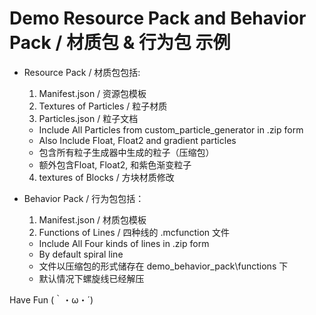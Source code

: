 # Demo Resource Pack and Behavior Pack / 材质包 & 行为包 示例

* Resource Pack / 材质包包括:
  1. Manifest.json / 资源包模板
  2. Textures of Particles / 粒子材质
  3. Particles.json / 粒子文档
  
    - Include All Particles from custom_particle_generator in .zip form
    - Also Include Float, Float2 and gradient particles
    - 包含所有粒子生成器中生成的粒子（压缩包）
    - 额外包含Float, Float2, 和紫色渐变粒子
  4. textures of Blocks / 方块材质修改
   
* Behavior Pack / 行为包包括：
  1. Manifest.json / 材质包模板
  2. Functions of Lines / 四种线的 .mcfunction 文件
    - Include All Four kinds of lines in .zip form
    - By default spiral line
    - 文件以压缩包的形式储存在 demo_behavior_pack\functions 下
    - 默认情况下螺旋线已经解压
    
Have Fun ‍(｀・ω・´)
